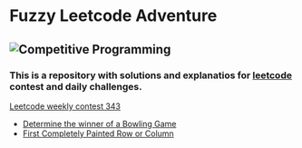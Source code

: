 # Fuzzy Leetcode Adventure

![Competitive Programming](https://res.cloudinary.com/practicaldev/image/fetch/s--5ytSUn3B--/c_imagga_scale,f_auto,fl_progressive,h_1080,q_auto,w_1080/https://dev-to-uploads.s3.amazonaws.com/i/qbnmey9jxvugldihdpng.png)
--- 
### This is a repository with solutions and explanatios for [leetcode](https://leetcode.com/) contest and daily challenges.

[Leetcode weekly contest 343](https://leetcode.com/contest/weekly-contest-343/)
-  [Determine the winner of a Bowling Game](https://github.com/baggio1103/fuzzy-leetcode-adventure/blob/main/src/contest343/Bowling.kt)
-  [First Completely Painted Row or Column](https://github.com/baggio1103/fuzzy-leetcode-adventure/blob/main/src/contest343/MatrixOptimized.kt)
